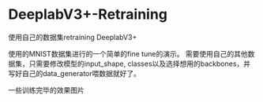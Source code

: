 # DeeplabV3+-Retraining
使用自己的数据集retraining DeeplabV3+

使用的MNIST数据集进行的一个简单的fine tune的演示。
需要使用自己的其他数据集，只需要修改模型的input_shape, classes以及选择想用的backbones，并写好自己的data_generator喂数据就好了。

一些训练完毕的效果图片
